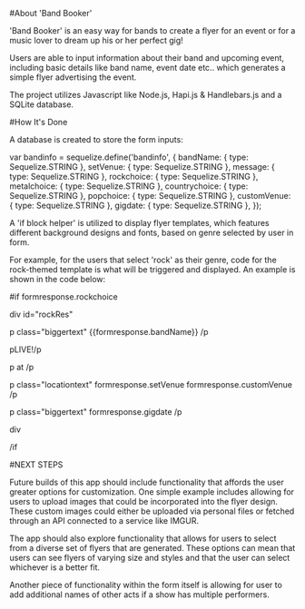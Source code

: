 #About 'Band Booker'

'Band Booker' is an easy way for bands to create a flyer for an event or for a music lover to dream up his or her perfect gig!

Users are able to input information about their band and upcoming event, including basic details like band name, event date etc.. which generates a simple flyer advertising the event. 

The project utilizes Javascript like Node.js, Hapi.js & Handlebars.js and a SQLite database.

#How It's Done 

A database is created to store the form inputs:


var bandinfo = sequelize.define('bandinfo', {
    bandName: {
        type: Sequelize.STRING
    },
    setVenue: {
        type: Sequelize.STRING
    },
    message: {
        type: Sequelize.STRING
    },
    rockchoice: {
        type: Sequelize.STRING
    },
     metalchoice: {
        type: Sequelize.STRING
    },
     countrychoice: {
        type: Sequelize.STRING
    },
     popchoice: {
        type: Sequelize.STRING
    },
    customVenue: {
        type: Sequelize.STRING
    },
    gigdate: {
        type: Sequelize.STRING
    },
});


A 'if block helper' is utilized to display flyer templates, which features different background designs and fonts, based on genre selected by user in form.

For example, for the users that select 'rock' as their genre, code for the rock-themed template is what will be triggered and displayed.  An example is shown in the code below:


#if formresponse.rockchoice


div id="rockRes"

p class="biggertext"
{{formresponse.bandName}}
/p

pLIVE!/p


p at /p

p class="locationtext"
formresponse.setVenue
formresponse.customVenue 
/p

p class="biggertext"
formresponse.gigdate
/p

div

/if


#NEXT STEPS

Future builds of this app should include functionality that affords the user greater options for customization.  One simple example includes allowing for users to upload images that could be incorporated into the flyer design. These custom images could either be uploaded via personal files or fetched through an API connected to a service like IMGUR.

The app should also explore functionality that allows for users to select from a diverse set of flyers that are generated.  These options can mean that users can see flyers of varying size and styles and that the user can select whichever is a better fit.

Another piece of functionality within the form itself is allowing for user to add additional names of other acts if a show has multiple performers.









